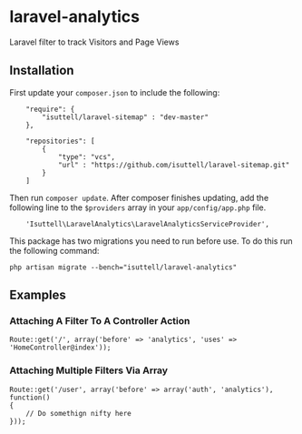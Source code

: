 laravel-analytics
=================

Laravel filter to track Visitors and Page Views


## Installation

First update your `composer.json` to include the following:
````
    "require": {
        "isuttell/laravel-sitemap" : "dev-master"
    },
````
````
    "repositories": [
        {
            "type": "vcs",
            "url" : "https://github.com/isuttell/laravel-sitemap.git"
        }
    ]
````
Then run `composer update`.  After composer finishes updating, add the following line to the `$providers` array in your `app/config/app.php` file.
````
    'Isuttell\LaravelAnalytics\LaravelAnalyticsServiceProvider',
````

This package has two migrations you need to run before use. To do this run the following command:
````
php artisan migrate --bench="isuttell/laravel-analytics"
````


## Examples

### Attaching A Filter To A Controller Action
````
Route::get('/', array('before' => 'analytics', 'uses' => 'HomeController@index'));
````


### Attaching Multiple Filters Via Array
````
Route::get('/user', array('before' => array('auth', 'analytics'), function()
{
    // Do somethign nifty here
}));
````
